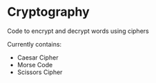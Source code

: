 # Cryptography
Code to encrypt and decrypt words using ciphers

Currently contains:
- Caesar Cipher
- Morse Code
- Scissors Cipher
